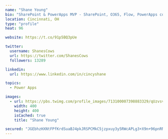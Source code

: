 ```yaml
---
name: "Shane Young"
bio: "SharePoint & PowerApps MVP - SharePoint, O365, Flow, PowerApps consulting? @PowerApps911 | Pure Snark? You found it."
location: Cincinnati, OH
type: "profile"
heat: 96

website: https://t.co/91p5BQ3pUe

twitter:
  username: ShanesCows
  url: https://twitter.com/ShanesCows
  followers: 13289

linkedin:
  url: https://www.linkedin.com/in/cincyshane

topics:
  - Power Apps

images:
  - url: https://pbs.twimg.com/profile_images/713100007398883329/qUzvsvQ3_400x400.jpg
    width: 400
    height: 400
    isCached: true
    title: "Shane Young"

secured: "JGEbhzHXNtFPfKrdSuaBJ4pkJRSPCMkC5jzpxuy3y5RWcAPLg3+X9n+96pnRNjsw9qbrQmubXRsIfWNIrmeSbSqd0phr9WMYWD1W7xxCq/kVNRC2lwJOyg78gTOlUg0X/NT+MOCGtAK45mbF2wlfVCECRBhkpgGgCplWYWr3nGKwS9QqNWyek3nEYfhX4rlYXS/cKASNbJ2xFqFoEVg+X9ckwEoq/h1F2fGnJ8/6qRa+9FSFG4ClXeA6l8xhXp8TPqXYHx8ET+ywFtOyfXs3q44F4uqVsE7JHF91+ywT4g7wpFQbAH9CCxI6ltcij6RwklMkG4+WmluTSrErIu6CuP820M6MTPoDnis0lHiCgHaUxv3lpu7qYi2nRuLBwP67iTVaJDH3qYgzDh1o+DLWqMcm3Hrtqa9AQ4QWBH9hFgg=;YJr0wmpxHEJbU/gqr7xHOQ=="
---
```


